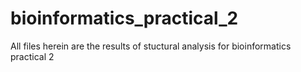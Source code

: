 # bioinformatics_practical_2

All files herein are the results of stuctural analysis for bioinformatics practical 2
